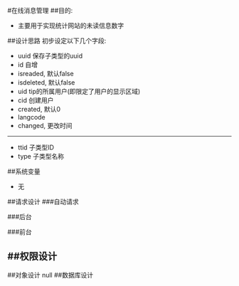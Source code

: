 #在线消息管理
##目的:
- 主要用于实现统计网站的未读信息数字

##设计思路
初步设定以下几个字段:
 - uuid 保存子类型的uuid
 - id 自增
 - isreaded, 默认false
 - isdeleted, 默认false
 - uid tip的所属用户(即限定了用户的显示区域)
 - cid 创建用户
 - created, 默认0
 - langcode
 - changed, 更改时间
----------------------
 - ttid 子类型ID
 - type 子类型名称

##系统变量
  - 无

##请求设计
###自动请求

###后台

###前台


##权限设计
  -----------

##对象设计
  null
##数据库设计

